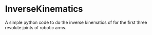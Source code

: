 # InverseKinematics
A simple python code to do the inverse kinematics of for the first three revolute joints of robotic arms.
